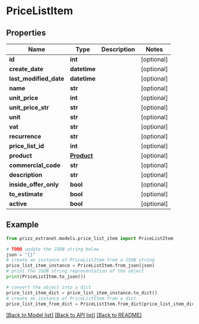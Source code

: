 # PriceListItem


## Properties

Name | Type | Description | Notes
------------ | ------------- | ------------- | -------------
**id** | **int** |  | [optional] 
**create_date** | **datetime** |  | [optional] 
**last_modified_date** | **datetime** |  | [optional] 
**name** | **str** |  | [optional] 
**unit_price** | **int** |  | [optional] 
**unit_price_str** | **str** |  | [optional] 
**unit** | **str** |  | [optional] 
**vat** | **str** |  | [optional] 
**recurrence** | **str** |  | [optional] 
**price_list_id** | **int** |  | [optional] 
**product** | [**Product**](Product.md) |  | [optional] 
**commercial_code** | **str** |  | [optional] 
**description** | **str** |  | [optional] 
**inside_offer_only** | **bool** |  | [optional] 
**to_estimate** | **bool** |  | [optional] 
**active** | **bool** |  | [optional] 

## Example

```python
from prizz_extranet.models.price_list_item import PriceListItem

# TODO update the JSON string below
json = "{}"
# create an instance of PriceListItem from a JSON string
price_list_item_instance = PriceListItem.from_json(json)
# print the JSON string representation of the object
print(PriceListItem.to_json())

# convert the object into a dict
price_list_item_dict = price_list_item_instance.to_dict()
# create an instance of PriceListItem from a dict
price_list_item_from_dict = PriceListItem.from_dict(price_list_item_dict)
```
[[Back to Model list]](../README.md#documentation-for-models) [[Back to API list]](../README.md#documentation-for-api-endpoints) [[Back to README]](../README.md)


